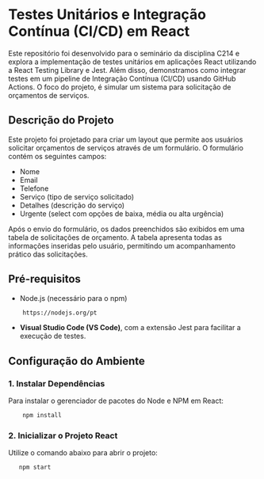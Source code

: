 # Testes Unitários e Integração Contínua (CI/CD) em React

Este repositório foi desenvolvido para o seminário da disciplina C214 e explora a implementação de testes unitários em aplicações React utilizando a React Testing Library e Jest. Além disso, demonstramos como integrar testes em um pipeline de Integração Contínua (CI/CD) usando GitHub Actions. O foco do projeto, é simular um sistema para solicitação de orçamentos de serviços.

## Descrição do Projeto

Este projeto foi projetado para criar um layout que permite aos usuários solicitar orçamentos de serviços através de um formulário. O formulário contém os seguintes campos:
* Nome
* Email
* Telefone
* Serviço (tipo de serviço solicitado)
* Detalhes (descrição do serviço)
* Urgente (select com opções de baixa, média ou alta urgência)
  
Após o envio do formulário, os dados preenchidos são exibidos em uma tabela de solicitações de orçamento. A tabela apresenta todas as informações inseridas pelo usuário, permitindo um acompanhamento prático das solicitações.

##  Pré-requisitos

* Node.js (necessário para o npm)
 ```sh
     https://nodejs.org/pt
 ```
* **Visual Studio Code (VS Code)**, com a extensão Jest para facilitar a execução de testes.

## Configuração do Ambiente

### 1. Instalar Dependências
Para instalar o gerenciador de pacotes do Node e NPM em React:
 ```sh
     npm install 
 ```

### 2. Inicializar o Projeto React
Utilize o comando abaixo para abrir o projeto:
 ```sh
    npm start 
 ```
